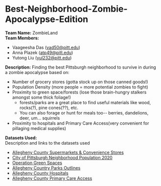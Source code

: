 # Best-Neighborhood-Zombie-Apocalypse-Edition
**Team Name:** ZombieLand   
**Team Members:** 
- Vaageesha Das (vad50@pitt.edu)  
- Anna Plazek (atp49@pitt.edu)  
- Yutong Liu (yul232@pitt.edu)  

**Description:** 
Finding the best Pittsburgh neighborhood to survive in during a zombie apocalypse based on:
- Number of grocery stores (gotta stock up on those canned goods!)  
- Population Density (more people = more potential zombies to fight)  
- Proximity to green space/forests (lose those brain-hungry stalkers amongst some thick foliage!)  
    - forests/parks are a great place to find useful materials like wood, rocks(?), pine cones(??), etc.  
    - You can also forage or hunt for meals too-- berries, dandelions, deer, um... squirrels   
- Proximity to hospitals and Primary Care Access(very convenient for pillaging medical supplies)  

**Datasets Used:**  
Description and links to the datasets used  
- [Allegheny County Supermarkets & Convenience Stores](https://data.wprdc.org/dataset/allegheny-county-supermarkets-convenience-stores)  
- [City of Pittsburgh Neighborhood Population 2020](https://data.wprdc.org/dataset/2020-census-redistricting-data-extracts)    
- [Operation Green Spaces](https://data.wprdc.org/dataset/operations-green-spaces)    
- [Allegheny Country Parks Outlines](https://data.wprdc.org/dataset/allegheny-county-parks-outlines)  
- [Allegheny County Hospitals](https://data.wprdc.org/dataset/hospitals)
- [Allegheny County Primary Care Access](https://data.wprdc.org/dataset/allegheny-county-primary-care-facilities)  

